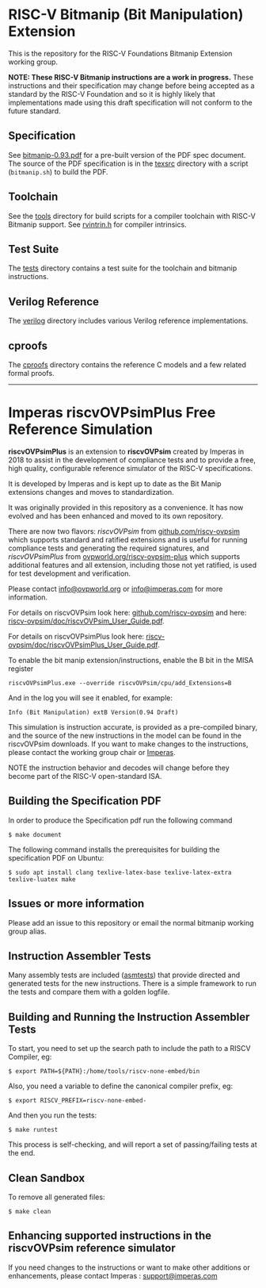 # RISC-V Bitmanip (Bit Manipulation) Extension

This is the repository for the RISC-V Foundations Bitmanip Extension working group.

**NOTE: These RISC-V Bitmanip instructions are a work in progress.**
These instructions and their specification may change before being accepted as a standard by the RISC-V Foundation and so it is highly likely that implementations made using this draft specification will not conform to the future standard.

## Specification 
See [bitmanip-0.93.pdf](bitmanip-0.93.pdf) for a pre-built version of the PDF spec document.
The source of the PDF specification is in the [texsrc](texsrc) directory with a script (`bitmanip.sh`) to build the PDF.

## Toolchain
See the [tools](tools) directory for build scripts for a compiler toolchain with RISC-V Bitmanip support.
See [rvintrin.h](https://github.com/riscv/riscv-bitmanip/blob/master/cproofs/rvintrin.h) for compiler intrinsics.

## Test Suite
The [tests](tests) directory contains a test suite for the toolchain and bitmanip instructions.

## Verilog Reference
The [verilog](verilog) directory includes various Verilog reference implementations.

## cproofs
The [cproofs](cproofs) directory contains the reference C models and a few related formal proofs.

----

# Imperas riscvOVPsimPlus Free Reference Simulation

**riscvOVPsimPlus** is an extension to **riscvOVPsim** created by Imperas in 2018 to assist in the development of compliance tests and to provide a free, high quality, configurable reference simulator of the RISC-V specifications.

It is developed by Imperas and is kept up to date as the Bit Manip extensions changes and moves to standardization.

It was originally provided in this repository as a convenience. It has now evolved and has been enhanced and moved to its own repository.

There are now two flavors:  _riscvOVPsim_  from [github.com/riscv-ovpsim](https://github.com/riscv-ovpsim/imperas-riscv-tests) which supports standard and ratified extensions and is useful for running compliance tests and generating the required signatures, and  _riscvOVPsimPlus_  from [ovpworld.org/riscv-ovpsim-plus](https://www.ovpworld.org/riscv-ovpsim-plus) which supports additional features and all extension, including those not yet ratified, is used for test development and verification.

Please contact info@ovpworld.org or info@imperas.com for more information.

For details on riscvOVPsim look here: [github.com/riscv-ovpsim](https://github.com/riscv-ovpsim/imperas-riscv-tests) and here: [riscv-ovpsim/doc/riscvOVPsim_User_Guide.pdf](https://github.com/riscv-ovpsim/imperas-riscv-tests/blob/master/riscv-ovpsim/doc/riscvOVPsim_User_Guide.pdf).

For details on riscvOVPsimPlus look here: [riscv-ovpsim/doc/riscvOVPsimPlus_User_Guide.pdf](https://github.com/riscv-ovpsim/imperas-riscv-tests/blob/master/riscv-ovpsim-plus/doc/riscvOVPsimPlus_User_Guide.pdf).

To enable the bit manip extension/instructions, enable the B bit in the MISA register

    riscvOVPsimPlus.exe --override riscvOVPsim/cpu/add_Extensions=B

And in the log you will see it enabled, for example:

    Info (Bit Manipulation) extB Version(0.94 Draft) 

This simulation is instruction accurate, is provided as a pre-compiled binary, and the source of the new instructions in the model can be found in the riscvOVPsim downloads. If you want to make changes to the instructions, please contact the working group chair or [Imperas](mailto:info@imperas.com).

NOTE the instruction behavior and decodes will change before they become part of the RISC-V open-standard ISA.

## Building the Specification PDF
In order to produce the Specification pdf run the following command

    $ make document

The following command installs the prerequisites for building the specification PDF on Ubuntu:

    $ sudo apt install clang texlive-latex-base texlive-latex-extra texlive-luatex make

## Issues or more information
Please add an issue to this repository or email the normal bitmanip working group alias.

## Instruction Assembler Tests
Many assembly tests are included ([asmtests](asmtests)) that provide directed and generated tests for the new instructions. There is a simple framework to run the tests and compare them with a golden logfile.

## Building and Running the Instruction Assembler Tests
To start, you need to set up the search path to include the path to a RISCV Compiler, eg:

    $ export PATH=${PATH}:/home/tools/riscv-none-embed/bin
    
Also, you need a variable to define the canonical compiler prefix, eg:

    $ export RISCV_PREFIX=riscv-none-embed-
    
And then you run the tests:

    $ make runtest
    
This process is self-checking, and will report a set of passing/failing tests at the end.

## Clean Sandbox
To remove all generated files:

    $ make clean
 
## Enhancing supported instructions in the riscvOVPsim reference simulator
If you  need changes to the instructions or want to make other additions or enhancements, please contact Imperas : support@imperas.com

